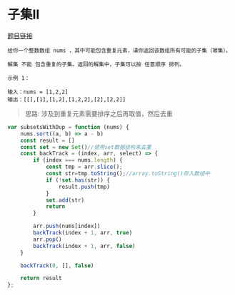 # 子集II
<a href="https://leetcode-cn.com/problems/subsets-ii/" target="_blank">题目链接</a>

```
给你一个整数数组 nums ，其中可能包含重复元素，请你返回该数组所有可能的子集（幂集）。

解集 不能 包含重复的子集。返回的解集中，子集可以按 任意顺序 排列。

示例 1：

输入：nums = [1,2,2]
输出：[[],[1],[1,2],[1,2,2],[2],[2,2]]

```



> 思路: 涉及到重复元素需要排序之后再取值，然后去重


```js
var subsetsWithDup = function (nums) {
    nums.sort((a, b) => a - b)
    const result = []
    const set = new Set()//使用set数据结构来去重
    const backTrack = (index, arr, select) => {
        if (index === nums.length) {
            const tmp = arr.slice();
            const str=tmp.toString();//array.toString()存入数组中
            if (!set.has(str)) {
                result.push(tmp)
            }
            set.add(str)
            return
        }

        arr.push(nums[index])
        backTrack(index + 1, arr, true)
        arr.pop()
        backTrack(index + 1, arr, false)
    }

    backTrack(0, [], false)

    return result
};
```
